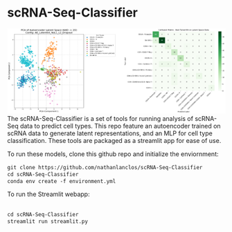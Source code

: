 # scRNA-Seq-Classifier
![Model_Performance](./figures_and_writeup/repo_image.png)
The scRNA-Seq-Classifier is a set of tools for running analysis of scRNA-Seq data to predict cell types. This repo feature an autoencoder trained on scRNA data to generate latent representations, and an MLP for cell type classification. These tools are packaged as a streamlit app for ease of use. 

To run these models, clone this github repo and initialize the enviornment: 
```
git clone https://github.com/nathanlanclos/scRNA-Seq-Classifier
cd scRNA-Seq-Classifier
conda env create -f environment.yml
```
To run the Streamlit webapp: 
```

cd scRNA-Seq-Classifier
streamlit run streamlit.py
```
